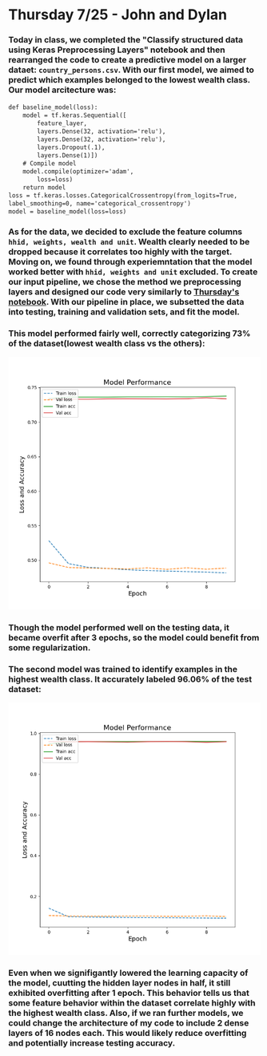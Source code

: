# Thursday 7/25 - John and Dylan
### Today in class, we completed the "Classify structured data using Keras Preprocessing Layers" notebook and then rearranged the code to create a predictive model on a larger dataet: `country_persons.csv`. With our first model, we aimed to predict which examples belonged to the lowest wealth class. Our model arcitecture was:
```
def baseline_model(loss):
    model = tf.keras.Sequential([
        feature_layer,
        layers.Dense(32, activation='relu'),
        layers.Dense(32, activation='relu'),
        layers.Dropout(.1),
        layers.Dense(1)])
    # Compile model
    model.compile(optimizer='adam',
        loss=loss)
    return model
loss = tf.keras.losses.CategoricalCrossentropy(from_logits=True, label_smoothing=0, name='categorical_crossentropy')
model = baseline_model(loss=loss)
```
### As for the data, we decided to exclude the feature columns `hhid, weights, wealth and unit`. Wealth clearly needed to be dropped because it correlates too highly with the target. Moving on, we found through experiemntation that the model worked better with `hhid, weights and unit` excluded. To create our input pipeline, we chose the method we preprocessing layers and designed our code very similarly to [Thursday's notebook](https://www.tensorflow.org/tutorials/structured_data/preprocessing_layers). With our pipeline in place, we subsetted the data into testing, training and validation sets, and fit the model. 
### This model performed fairly well, correctly categorizing 73% of the dataset(lowest wealth class vs the others):
![img_20.png](img_20.png)
### Though the model performed well on the testing data, it became overfit after 3 epochs, so the model could benefit from some regularization.

### The second model was trained to identify examples in the highest wealth class. It accurately labeled 96.06% of the test dataset:
![img_21.png](img_21.png)

### Even when we signifigantly lowered the learning capacity of the model, cuutting the hidden layer nodes in half, it still exhibited overfitting after 1 epoch. This behavior tells us that some feature behavior within the dataset correlate highly with the highest wealth class. Also, if we ran further models, we could change the architecture of my code to include 2 dense layers of 16 nodes each. This would likely reduce overfitting and potentially increase testing accuracy.